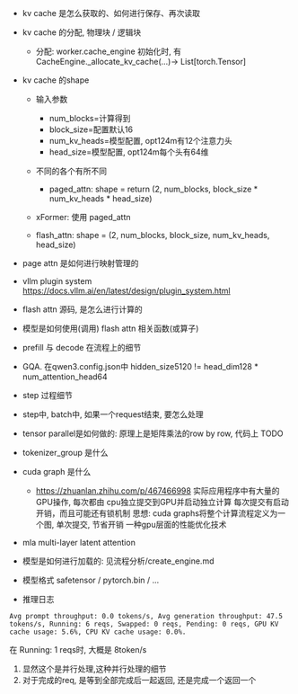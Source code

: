 - kv cache 是怎么获取的、如何进行保存、再次读取 
- kv cache 的分配, 物理块 / 逻辑块
	- 分配: worker.cache_engine 初始化时, 有 CacheEngine._allocate_kv_cache(...)-> List[torch.Tensor]
- kv cache 的shape
	- 输入参数
		- num_blocks=计算得到
		- block_size=配置默认16
		- num_kv_heads=模型配置, opt124m有12个注意力头
		- head_size=模型配置, opt124m每个头有64维

	- 不同的各个有所不同
		- paged_attn: shape = return (2, num_blocks, block_size * num_kv_heads * head_size)
	- xFormer: 使用 paged_attn
	- flash_attn: shape = (2, num_blocks, block_size, num_kv_heads, head_size)

- page attn 是如何进行映射管理的
- vllm plugin system https://docs.vllm.ai/en/latest/design/plugin_system.html
- flash attn 源码, 是怎么进行计算的
- 模型是如何使用(调用) flash attn 相关函数(或算子)
- prefill 与 decode 在流程上的细节
- GQA. 在qwen3.config.json中 hidden_size5120 != head_dim128 * num_attention_head64
- step 过程细节
- step中, batch中, 如果一个request结束, 要怎么处理

- tensor parallel是如何做的: 原理上是矩阵乘法的row by row, 代码上 TODO
- tokenizer_group 是什么
- cuda graph 是什么
	- https://zhuanlan.zhihu.com/p/467466998
	实际应用程序中有大量的GPU操作, 每次都由 cpu独立提交到GPU并启动独立计算
		每次提交有启动开销，而且可能还有锁机制
	思想: cuda graphs将整个计算流程定义为一个图, 单次提交, 节省开销
	一种gpu层面的性能优化技术
- mla multi-layer latent attention
- 模型是如何进行加载的: 见流程分析/create_engine.md
- 模型格式 safetensor / pytorch.bin / ...

- 推理日志
```
Avg prompt throughput: 0.0 tokens/s, Avg generation throughput: 47.5 tokens/s, Running: 6 reqs, Swapped: 0 reqs, Pending: 0 reqs, GPU KV cache usage: 5.6%, CPU KV cache usage: 0.0%.
```
在 Running: 1 reqs时, 大概是 8token/s
1. 显然这个是并行处理,这种并行处理的细节
2. 对于完成的req, 是等到全部完成后一起返回, 还是完成一个返回一个
